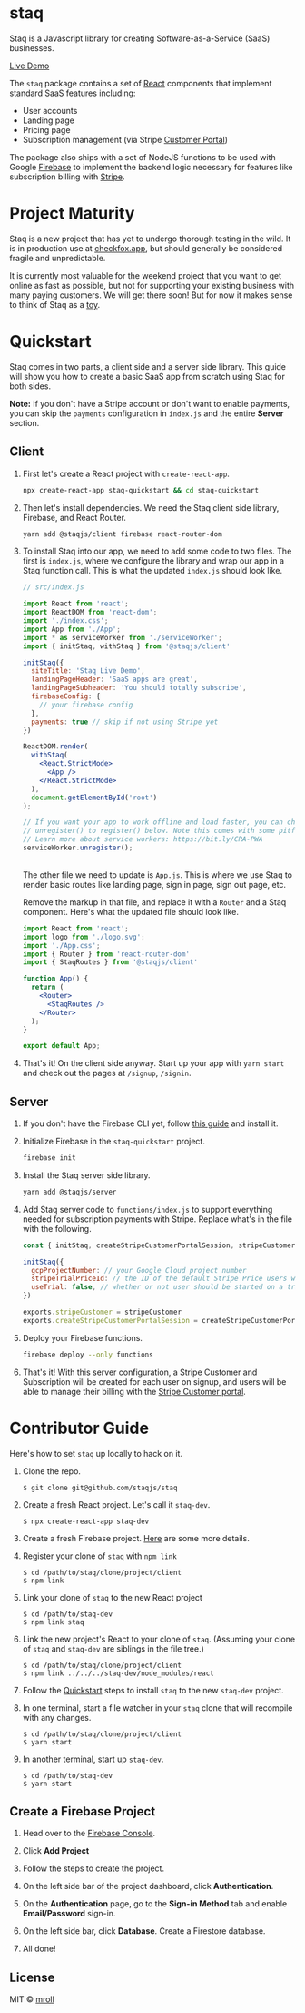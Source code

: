 # staq

Staq is a Javascript library for creating Software-as-a-Service (SaaS) businesses.


[Live Demo](https://staq-live-demo.web.app/)


The `staq` package contains a set of [React](https://reactjs.org/) components that implement standard SaaS features including:

- User accounts
- Landing page
- Pricing page
- Subscription management (via Stripe [Customer Portal](https://stripe.com/docs/billing/subscriptions/customer-portal))

The package also ships with a set of NodeJS functions to be used with Google [Firebase](https://firebase.google.com/) to implement the backend logic necessary for features like subscription billing with [Stripe](https://stripe.com/).

# Project Maturity

Staq is a new project that has yet to undergo thorough testing in the wild. It is in production use at [checkfox.app](https://checkfox.app), but should generally be considered fragile and unpredictable.

It is currently most valuable for the weekend project that you want to get online as fast as possible, but not for supporting your existing business with many paying customers. We will get there soon! But for now it makes sense to think of Staq as a [toy](https://twitter.com/paulg/status/1075675559865270273?lang=en).

# Quickstart

Staq comes in two parts, a client side and a server side library. This guide
will show you how to create a basic SaaS app from scratch using Staq for both
sides.

**Note:** If you don't have a Stripe account or don't want to enable payments,
you can skip the `payments` configuration in `index.js` and the entire
**Server** section.

## Client

1. First let's create a React project with `create-react-app`.

    ```sh
    npx create-react-app staq-quickstart && cd staq-quickstart
    ```
    
2. Then let's install dependencies. We need the Staq client side library,
   Firebase, and React Router.
   
   ```sh
   yarn add @staqjs/client firebase react-router-dom
   ```
   
3. To install Staq into our app, we need to add some code to two files. The
   first is `index.js`, where we configure the library and wrap our app in a
   Staq function call. This is what the updated `index.js` should look like.
   
   ```jsx
   // src/index.js

   import React from 'react';
   import ReactDOM from 'react-dom';
   import './index.css';
   import App from './App';
   import * as serviceWorker from './serviceWorker';
   import { initStaq, withStaq } from '@staqjs/client'

   initStaq({
     siteTitle: 'Staq Live Demo',
     landingPageHeader: 'SaaS apps are great',
     landingPageSubheader: 'You should totally subscribe',
     firebaseConfig: {
       // your firebase config
     },
     payments: true // skip if not using Stripe yet
   })

   ReactDOM.render(
     withStaq(
       <React.StrictMode>
         <App />
       </React.StrictMode>
     ),
     document.getElementById('root')
   );

   // If you want your app to work offline and load faster, you can change
   // unregister() to register() below. Note this comes with some pitfalls.
   // Learn more about service workers: https://bit.ly/CRA-PWA
   serviceWorker.unregister();
   ```
   \
   The other file we need to update is `App.js`. This is where we use Staq to
   render basic routes like landing page, sign in page, sign out page, etc.
   
   Remove the markup in that file, and replace it with a `Router` and a Staq
   component. Here's what the updated file should look like.

   ```jsx
   import React from 'react';
   import logo from './logo.svg';
   import './App.css';
   import { Router } from 'react-router-dom'
   import { StaqRoutes } from '@staqjs/client'
   
   function App() {
     return (
       <Router>
         <StaqRoutes />
       </Router>
     );
   }
   
   export default App;

   ```

4. That's it! On the client side anyway. Start up your app with `yarn start` and
   check out the pages at `/signup`, `/signin`.


## Server

1. If you don't have the Firebase CLI yet, follow [this
   guide](https://firebase.google.com/docs/cli) and install it.
   
2. Initialize Firebase in the `staq-quickstart` project.

    ```sh
    firebase init
    ```

3. Install the Staq server side library.

    ```sh
    yarn add @staqjs/server
    ```

4. Add Staq server code to `functions/index.js` to support everything needed for
   subscription payments with Stripe. Replace what's in the file with the
   following.
   
   ```js
   const { initStaq, createStripeCustomerPortalSession, stripeCustomer } = require('@staqjs/server')

   initStaq({
     gcpProjectNumber: // your Google Cloud project number
     stripeTrialPriceId: // the ID of the default Stripe Price users will be subscribed to
     useTrial: false, // whether or not user should be started on a trial
   })

   exports.stripeCustomer = stripeCustomer
   exports.createStripeCustomerPortalSession = createStripeCustomerPortalSession
   ```
   
5. Deploy your Firebase functions.

    ```sh
    firebase deploy --only functions
    ```

6. That's it! With this server configuration, a Stripe Customer and Subscription
   will be created for each user on signup, and users will be able to manage
   their billing with the [Stripe Customer
   portal](https://stripe.com/docs/billing/subscriptions/customer-portal).
   

    
    
# Contributor Guide

Here's how to set `staq` up locally to hack on it.

1. Clone the repo.

    ```
    $ git clone git@github.com/staqjs/staq
    ```
    
2. Create a fresh React project. Let's call it `staq-dev`.

    ```
    $ npx create-react-app staq-dev
    ```
    
3. Create a fresh Firebase project. [Here](https://github.com/staqjs/staq#create-a-firebase-project) are some more details.

4. Register your clone of `staq` with `npm link`

    ```
    $ cd /path/to/staq/clone/project/client
    $ npm link
    ```
    
5. Link your clone of `staq` to the new React project

    ```
    $ cd /path/to/staq-dev
    $ npm link staq
    ```
    
6. Link the new project's React to your clone of `staq`. (Assuming your clone of `staq` and `staq-dev` are siblings in the file tree.)

   ```
   $ cd /path/to/staq/clone/project/client
   $ npm link ../../../staq-dev/node_modules/react
   ```
   
7. Follow the [Quickstart](https://github.com/staqjs/staq#quickstart) steps to install `staq` to the new `staq-dev` project.

8. In one terminal, start a file watcher in your `staq` clone that will recompile with any changes.

    ```
    $ cd /path/to/staq/clone/project/client
    $ yarn start
    ```
    
9. In another terminal, start up `staq-dev`.

    ```
    $ cd /path/to/staq-dev
    $ yarn start
    ```
    
## Create a Firebase Project

1. Head over to the [Firebase Console](https://console.firebase.google.com/).

2. Click **Add Project**

3. Follow the steps to create the project.

4. On the left side bar of the project dashboard, click **Authentication**.

5. On the **Authentication** page, go to the **Sign-in Method** tab and enable **Email/Password** sign-in.

6. On the left side bar, click **Database**. Create a Firestore database.

7. All done!
   


## License

MIT © [mroll](https://github.com/mroll)
